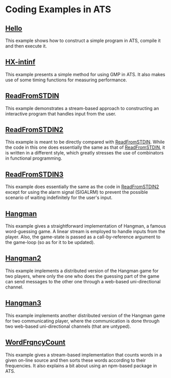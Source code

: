 # Coding Examples in ATS

## [Hello](./Hello)

This example shows how to construct a simple program in ATS, compile
it and then execute it.

## [HX-intinf](./HX-intinf)

This example presents a simple method for using GMP in ATS.
It also makes use of some timing functions for measuring performance.

## [ReadFromSTDIN](./ReadFromSTDIN)

This example demonstrates a stream-based approach to constructing an
interactive program that handles input from the user.

## [ReadFromSTDIN2](./ReadFromSTDIN2)

This example is meant to be directly compared with
[ReadFromSTDIN](./ReadFromSTDIN). While the code in this one does
essentially the same as that of [ReadFromSTDIN](./ReadFromSTDIN), it
is written in a different style, which greatly stresses the use of
combinators in functional programming.

## [ReadFromSTDIN3](./ReadFromSTDIN3)

This example does essentially the same as the code in
[ReadFromSTDIN2](./ReadFromSTDIN2) except for using the alarm signal
(SIGALRM) to prevent the possible scenario of waiting indefinitely for
the user's input.

## [Hangman](./Hangman)

This example gives a straightforward implementation of Hangman, a
famous word-guessing game. A linear stream is employed to handle inputs
from the player. Also, the game-state is passed as a call-by-reference
argument to the game-loop (so as for it to be updated).
  
## [Hangman2](./Hangman2)

This example implements a distributed version of the Hangman game for
two players, where only the one who does the guessing part of the game
can send messages to the other one through a web-based uni-directional
channel.
  
## [Hangman3](./Hangman3)

This example implements another distributed version of the Hangman
game for two communicating player, where the communication is done
through two web-based uni-directional channels (that are untyped).
  
## [WordFrqncyCount](./WordFrqncyCount)

This example gives a stream-based implementation that counts words in
a given on-line source and then sorts these words according to their
frequencies. It also explains a bit about using an npm-based package
in ATS.

